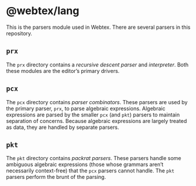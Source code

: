# @webtex/lang
This is the parsers module used in Webtex. There are several parsers in this repository.

## `prx`
The `prx` directory contains a _recursive descent parser_ and _interpreter_. Both these modules are the editor’s primary drivers.

## `pcx`
The `pcx` directory contains _parser combinators_. These parsers are used by the primary parser, `prx`, to parse algebraic expressions. Algebraic expressions are parsed by the smaller `pcx` (and `pkt`) parsers to maintain separation of concerns. Because algebraic expressions are largely treated as data, they are handled by separate parsers.

## `pkt`
The `pkt` directory contains _packrat parsers_. These parsers handle some ambiguous algebraic expressions (those whose grammars aren’t necessarily context-free) that the `pcx` parsers cannot handle. The `pkt` parsers perform the brunt of the parsing.

